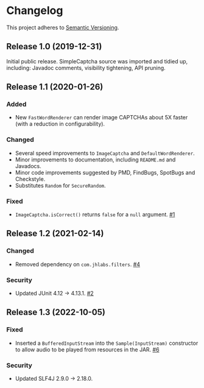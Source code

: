 # Changelog

This project adheres to [Semantic
Versioning](https://semver.org/spec/v2.0.0.html).

## Release 1.0 (2019-12-31)

Initial public release. SimpleCaptcha source was imported and tidied
up, including: Javadoc comments, visibility tightening, API pruning.


## Release 1.1 (2020-01-26)

### Added
- New `FastWordRenderer` can render image CAPTCHAs about 5X faster
  (with a reduction in configurability).

### Changed
- Several speed improvements to `ImageCaptcha` and
  `DefaultWordRenderer`.
- Minor improvements to documentation, including `README.md` and
  Javadocs.
- Minor code improvements suggested by PMD, FindBugs, SpotBugs and
  Checkstyle.
- Substitutes `Random` for `SecureRandom`.

### Fixed
- `ImageCaptcha.isCorrect()` returns `false` for a `null`
  argument. [#1](https://github.com/logicsquad/nanocaptcha/issues/1)


## Release 1.2 (2021-02-14)

### Changed
- Removed dependency on `com.jhlabs.filters`.
  [#4](https://github.com/logicsquad/nanocaptcha/issues/4)
	
### Security
- Updated JUnit 4.12 → 4.13.1.
  [#2](https://github.com/logicsquad/nanocaptcha/issues/2)


## Release 1.3 (2022-10-05)

### Fixed
- Inserted a `BufferedInputStream` into the `Sample(InputStream)`
  constructor to allow audio to be played from resources in the
  JAR. [#6](https://github.com/logicsquad/nanocaptcha/issues/6)

### Security
- Updated SLF4J 2.9.0 → 2.18.0.
